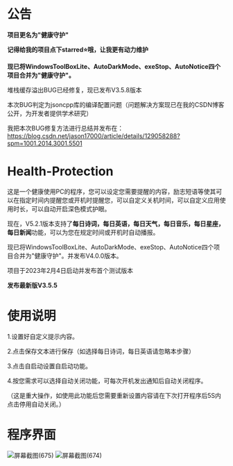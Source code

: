 # 公告
**项目更名为"健康守护"**

**记得给我的项目点下starred⭐️哦，让我更有动力维护**

**现已将WindowsToolBoxLite、AutoDarkMode、exeStop、AutoNotice四个项目合并为"健康守护"。**

堆栈缓存溢出BUG已经修复，现已发布V3.5.8版本

本次BUG判定为jsoncpp库的编译配置问题（问题解决方案现已在我的CSDN博客公开，为开发者提供学术研究）

我把本次BUG修复方法进行总结并发布在：https://blog.csdn.net/jason17000/article/details/129058288?spm=1001.2014.3001.5501
# Health-Protection
这是一个健康使用PC的程序，您可以设定您需要提醒的内容，励志短语等使其可以在指定时间内提醒您或开机时提醒您，可以自定义关机时间，可以自定义应用使用时长，可以自动开启深色模式护眼。

现在，V5.2.1版本支持了**每日诗词，每日英语，每日天气，每日音乐，每日星座，每日新闻**功能，可以为您在规定时间或开机时自动播报。

现已将WindowsToolBoxLite、AutoDarkMode、exeStop、AutoNotice四个项目合并为"健康守护"。并发布V4.0.0版本。

项目于2023年2月4日启动并发布首个测试版本

**发布最新版V3.5.5**
# 使用说明
1.设置好自定义提示内容。

2.点击保存文本进行保存（如选择每日诗词，每日英语请忽略本步骤）

3.点击自启动设置自启动功能。

4.按您需求可以选择自动关闭功能，可每次开机发出通知后自动关闭程序。

（这是重大操作，如使用此功能后您需要重新设置内容请在下次打开程序后5S内点击停用自动关闭。）
# 程序界面 
![屏幕截图(675)](https://user-images.githubusercontent.com/39414350/216811553-992bfea5-3027-4a51-bfa9-ba9dc7903818.png)
![屏幕截图(674)](https://user-images.githubusercontent.com/39414350/216811556-d4ae74f6-9d1b-4e99-9247-922938416049.png)
